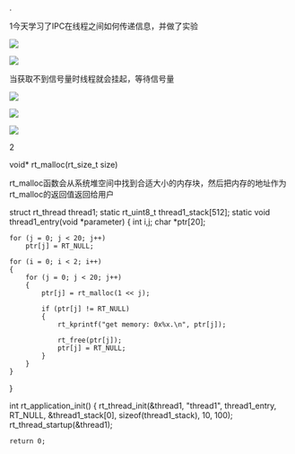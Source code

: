 .





1今天学习了IPC在线程之间如何传递信息，并做了实验

![](C:\Users\gongshuai\AppData\Roaming\marktext\images\2022-07-20-23-22-51-33d254faf88e0ddb282cd71138805b9.png)

![](C:\Users\gongshuai\AppData\Roaming\marktext\images\2022-07-20-23-22-57-12406b0fe2fa931f9585aa990b70522.png)

当获取不到信号量时线程就会挂起，等待信号量

![](C:\Users\gongshuai\AppData\Roaming\marktext\images\2022-07-20-23-23-26-2e47fb640159c4b6eb00841b82186c5.png)

![](C:\Users\gongshuai\AppData\Roaming\marktext\images\2022-07-20-23-23-30-c55f7aac8f02e8dfe4fee315b86e16b.png)

![](C:\Users\gongshuai\AppData\Roaming\marktext\images\2022-07-20-23-23-35-397bdd241c216933d1bb6e315a126c0.png)





2



void* rt_malloc(rt_size_t size)

rt_malloc函数会从系统堆空间中找到合适大小的内存块，然后把内存的地址作为rt_malloc的返回值返回给用户

struct rt_thread thread1;
static rt_uint8_t thread1_stack[512];
static void thread1_entry(void *parameter)
{
    int i,j;
    char *ptr[20];

    for (j = 0; j < 20; j++)
        ptr[j] = RT_NULL;
    
    for (i = 0; i < 2; i++)
    {
        for (j = 0; j < 20; j++)
        {
            ptr[j] = rt_malloc(1 << j);
    
            if (ptr[j] != RT_NULL)
            {
                rt_kprintf("get memory: 0x%x.\n", ptr[j]);
    
                rt_free(ptr[j]);
                ptr[j] = RT_NULL;
            }
        }
    }

}

int rt_application_init()
{
    rt_thread_init(&thread1,
        "thread1",
        thread1_entry, RT_NULL,
        &thread1_stack[0], sizeof(thread1_stack),
        10, 100);
    rt_thread_startup(&thread1);

    return 0;


